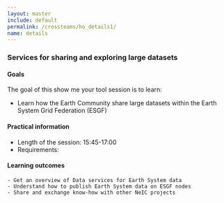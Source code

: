 ```yaml
---
layout: master
include: default
permalink: /crossteams/ho_details1/
name: details
---
```


<h3>Services for sharing and exploring large datasets</h3>

<h4>Goals</h4>

The goal of this show me your tool session is to learn:
- Learn how the Earth Community share large datasets within the Earth System Grid Federation (ESGF) 

<h4>Practical information</h4>

- Length of the session: 15:45-17:00
- Requirements:


<h4>Learning outcomes</h4>

    - Get an overview of Data services for Earth System data
    - Understand how to publish Earth System data on ESGF nodes
    - Share and exchange know-how with other NeIC projects

